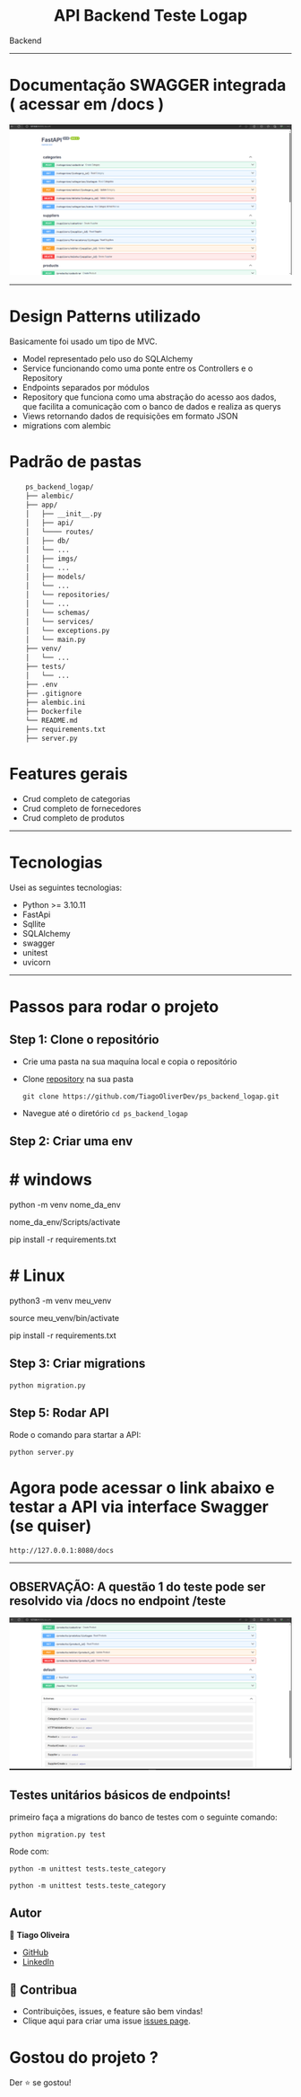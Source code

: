 <h1 align="center">API Backend Teste Logap</h1>

Backend 

<hr/>

# Documentação SWAGGER integrada ( acessar em /docs )

![background](https://github.com/TiagoOliverDev/ps_backend_logap/blob/main/app/imgs/docApi.png)

<hr/>

# Design Patterns utilizado

Basicamente foi usado um tipo de MVC.

- Model representado pelo uso do SQLAlchemy
- Service funcionando como uma ponte entre os Controllers e o Repository
- Endpoints separados por módulos
- Repository que funciona como uma abstração do acesso aos dados, que facilita a comunicação com o banco de dados e realiza as querys
- Views retornando dados de requisições em formato JSON
- migrations com alembic


# Padrão de pastas

```
    ps_backend_logap/
    ├── alembic/
    ├── app/
    │   ├── __init__.py
    │   ├── api/
    │   └──── routes/
    │   ├── db/
    │   └── ...
    │   ├── imgs/
    │   └── ...
    │   ├── models/
    │   └── ...
    │   └── repositories/
    │   └── ...
    │   └── schemas/
    │   └── services/
    │   └── exceptions.py
    │   └── main.py
    ├── venv/
    │   └── ...
    ├── tests/
    │   └── ...
    ├── .env
    ├── .gitignore
    ├── alembic.ini
    ├── Dockerfile
    └── README.md
    ├── requirements.txt
    ├── server.py
 ```

# Features gerais


- Crud completo de categorias
- Crud completo de fornecedores
- Crud completo de produtos


<hr/>

# Tecnologias

Usei as seguintes tecnologias:

- Python >= 3.10.11
- FastApi
- Sqllite 
- SQLAlchemy
- swagger
- unitest
- uvicorn

<hr/>

# Passos para rodar o projeto

## Step 1: Clone o repositório

- Crie uma pasta na sua maquína local e copia o repositório

- Clone [repository](https://github.com/TiagoOliverDev/ps_backend_logap.git) na sua pasta

  ```
  git clone https://github.com/TiagoOliverDev/ps_backend_logap.git
  ```

- Navegue até o diretório `cd ps_backend_logap`

## Step 2: Criar uma env

# # windows

 python -m venv nome_da_env

 nome_da_env/Scripts/activate

 pip install -r requirements.txt


# # Linux

 python3 -m venv meu_venv

 source meu_venv/bin/activate

 pip install -r requirements.txt


## Step 3: Criar migrations 

  ```
  python migration.py
  ```


## Step 5: Rodar API

  Rode o comando para startar a API:

  ```
  python server.py
  ```

# Agora pode acessar o link abaixo e testar a API via interface Swagger (se quiser)

  ```
  http://127.0.0.1:8080/docs
  ```

<hr/>


## OBSERVAÇÃO: A questão 1 do teste pode ser resolvido via /docs no endpoint /teste

![background](https://github.com/TiagoOliverDev/ps_backend_logap/blob/main/app/imgs/image.png)


## Testes unitários básicos de endpoints!

  primeiro faça a migrations do banco de testes com o seguinte comando:

  ```
  python migration.py test

  ```

  Rode com:

  ```
  python -m unittest tests.teste_category

  ```

  ```
  python -m unittest tests.teste_category

  ```

## Autor

:man: **Tiago Oliveira**

- [GitHub](https://github.com/TiagoOliverDev/)
- [LinkedIn](https://www.linkedin.com/in/tiago-oliveira-49a2a6205/)

## 🤝 Contribua
- Contribuições, issues, e feature são bem vindas!
- Clique aqui para criar uma issue [issues page](https://github.com/TiagoOliverDev/ps_backend_logap/issues).

# Gostou do projeto ?
Der ⭐ se gostou!
